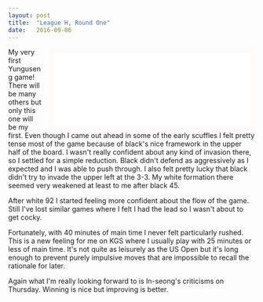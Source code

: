 ```yaml
---
layout: post
title:  "League H, Round One"
date:   2016-09-06
---
```


<iframe id="gokibitz-VkquZOOjW" src="//gokibitz.com/kifu/VkquZOOjW"
style="float: right; margin-left: 1em; width: 400px; display: block; border: 10px
solid snow;"></iframe> <script
src="//gokibitz.com/embed/VkquZOOjW"></script>

My very first Yunguseng game! There will be many others but only this
one will be my first. Even though I came out ahead in some of the
early scuffles I felt pretty tense most of the game because of black's
nice framework in the upper half of the board. I wasn't really
confident about any kind of invasion there, so I settled for a simple
reduction. Black didn't defend as aggressively as I expected
and I was able to push through. I also felt pretty lucky
that black didn't try to invade the upper left at the 3-3. My white
formation there seemed very weakened at least to me after black 45.

After white 92 I started feeling more confident about the flow of
the game. Still I've lost similar games where I felt I had the lead so
I wasn't about to get cocky.

Fortunately, with 40 minutes of main time I never felt particularly
rushed. This is a new feeling for me on KGS where I usually play with
25 minutes or less of main time. It's not quite as leisurely as the US
Open but it's long enough to prevent purely impulsive moves that are
impossible to recall the rationale for later.

Again what I'm really looking forward to is In-seong's criticisms
on Thursday. Winning is nice but improving is better.
